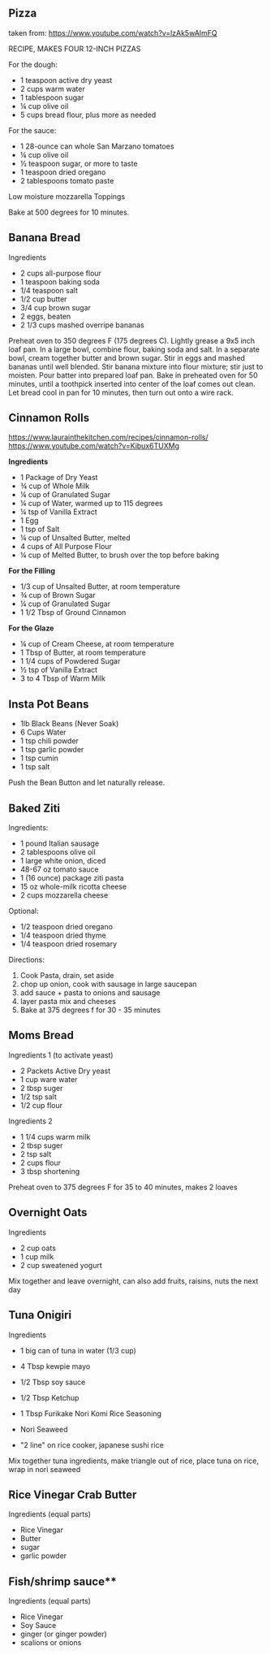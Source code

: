 ## Pizza

taken from:
https://www.youtube.com/watch?v=lzAk5wAImFQ

RECIPE, MAKES FOUR 12-INCH PIZZAS

For the dough:

* 1 teaspoon active dry yeast
* 2 cups warm water
* 1 tablespoon sugar
* ¼ cup olive oil
* 5 cups bread flour, plus more as needed

For the sauce:

* 1 28-ounce can whole San Marzano tomatoes
* ¼ cup olive oil
* ½ teaspoon sugar, or more to taste
* 1 teaspoon dried oregano
* 2 tablespoons tomato paste

Low moisture mozzarella
Toppings

Bake at 500 degrees for 10 minutes.

## Banana Bread

Ingredients
* 2 cups all-purpose flour
* 1 teaspoon baking soda
* 1/4 teaspoon salt
* 1/2 cup butter
* 3/4 cup brown sugar
* 2 eggs, beaten
* 2 1/3 cups mashed overripe bananas

Preheat oven to 350 degrees F (175 degrees C). Lightly grease a 9x5 inch loaf pan.
In a large bowl, combine flour, baking soda and salt. In a separate bowl, cream together butter and brown sugar. Stir in eggs and mashed bananas until well blended. Stir banana mixture into flour mixture; stir just to moisten. Pour batter into prepared loaf pan.
Bake in preheated oven for 50 minutes, until a toothpick inserted into center of the loaf comes out clean. Let bread cool in pan for 10 minutes, then turn out onto a wire rack.

## Cinnamon Rolls

https://www.laurainthekitchen.com/recipes/cinnamon-rolls/
https://www.youtube.com/watch?v=Kibux6TUXMg

**Ingredients**

* 1 Package of Dry Yeast
* ¾ cup of Whole Milk
* ¼ cup of Granulated Sugar
* ¼ cup of Water, warmed up to 115 degrees
* ¼ tsp of Vanilla Extract
* 1 Egg
* 1 tsp of Salt
* ¼ cup of Unsalted Butter, melted
* 4 cups of All Purpose Flour
* ¼ cup of Melted Butter, to brush over the top before baking

**For the Filling**

* 1/3 cup of Unsalted Butter, at room temperature
* ¾ cup of Brown Sugar
* ¼ cup of Granulated Sugar
* 1 1/2 Tbsp of Ground Cinnamon

**For the Glaze**

* ¼ cup of Cream Cheese, at room temperature
* 1 Tbsp of Butter, at room temperature
* 1 1/4 cups of Powdered Sugar
* ½ tsp of Vanilla Extract
* 3 to 4 Tbsp of Warm Milk

## Insta Pot Beans

* 1lb Black Beans (Never Soak)
* 6 Cups Water
* 1 tsp chili powder
* 1 tsp garlic powder
* 1 tsp cumin
* 1 tsp salt

Push the Bean Button and let naturally release.

## Baked Ziti

Ingredients:
* 1 pound Italian sausage
* 2 tablespoons olive oil
* 1 large white onion, diced
* 48-67 oz tomato sauce
* 1 (16 ounce) package ziti pasta
* 15 oz whole-milk ricotta cheese
* 2 cups  mozzarella cheese

Optional:
* 1/2 teaspoon dried oregano
* 1/4 teaspoon dried thyme
* 1/4 teaspoon dried rosemary

Directions:
1. Cook Pasta, drain, set aside
2. chop up onion, cook with sausage in large saucepan
3. add sauce + pasta to onions and sausage
4. layer pasta mix and cheeses
5. Bake at 375 degrees f for 30 - 35 minutes

## Moms Bread

Ingredients 1 (to activate yeast)
* 2 Packets Active Dry yeast
* 1 cup ware water
* 2 tbsp suger
* 1/2 tsp salt
* 1/2 cup flour

Ingredients 2 
* 1 1/4 cups warm milk
* 2 tbsp suger
* 2 tsp salt
* 2 cups flour
* 3 tbsp shortening

Preheat oven to 375 degrees F for 35 to 40 minutes, makes 2 loaves

## Overnight Oats

Ingredients
* 2 cup oats
* 1 cup milk
* 2 cup sweatened yogurt
  
Mix together and leave overnight, can also add fruits, raisins, nuts the next day

## Tuna Onigiri

Ingredients
* 1 big can of tuna in water (1/3 cup)
* 4 Tbsp kewpie mayo
* 1/2 Tbsp soy sauce
* 1/2 Tbsp Ketchup
* 1 Tbsp Furikake Nori Komi Rice Seasoning

* Nori Seaweed
* "2 line" on rice cooker, japanese sushi rice

Mix together tuna ingredients, make triangle out of rice, place tuna on rice, wrap in nori seaweed

## Rice Vinegar Crab Butter

Ingredients (equal parts)
* Rice Vinegar
* Butter
* sugar
* garlic powder

## Fish/shrimp sauce**

Ingredients (equal parts)
* Rice Vinegar
* Soy Sauce
* ginger (or ginger powder)
* scalions or onions

